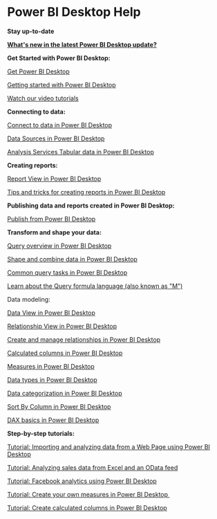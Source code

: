 ﻿<properties 
   pageTitle="Power BI Desktop Help"
   description="Power BI Desktop Help"
   services="powerbi" 
   documentationCenter="" 
   authors="davidiseminger" 
   manager="mblythe" 
   editor=""
   tags=""/>
 
<tags
   ms.service="powerbi"
   ms.devlang="NA"
   ms.topic="article"
   ms.tgt_pltfrm="NA"
   ms.workload="powerbi"
   ms.date="09/28/2015"
   ms.author="davidi"/>
# Power BI Desktop Help

**Stay up-to-date**

**[What's new in the latest Power BI Desktop update?](powerbi-desktop-latest-update.md)**

**Get Started with Power BI Desktop:**

[Get Power BI Desktop](powerbi-desktop-get-the-desktop.md)

[Getting started with Power BI Desktop](powerbi-desktop-getting-started.md)

[Watch our video tutorials](powerbi-desktop-videos.md)

**Connecting to data:**

[Connect to data in Power BI Desktop](powerbi-desktop-connect-to-data.md)

[Data Sources in Power BI Desktop](powerbi-desktop-data-sources.md)

[Analysis Services Tabular data in Power BI Desktop](powerbi-desktop-analysis-services-tabular-data.md)

**Creating reports:**

[Report View in Power BI Desktop](powerbi-desktop-report-view.md)

[Tips and tricks for creating reports in Power BI Desktop](powerbi-desktop-tips-and-tricks-for-creating-reports.md)

**Publishing data and reports created in Power BI Desktop:**

[Publish from Power BI Desktop](powerbi-desktop-upload-desktop-files.md)

**Transform and shape your data:**

[Query overview in Power BI Desktop](powerbi-desktop-query-overview.md)

[Shape and combine data in Power BI Desktop](powerbi-desktop-shape-and-combine-data.md)

[Common query tasks in Power BI Desktop](powerbi-desktop-common-query-tasks.md)

[Learn about the Query formula language (also known as "M")](https://support.office.com/article/Learn-about-Power-Query-formulas-6bc50988-022b-4799-a709-f8aafdee2b2f?CorrelationId=4382f78a-d3a8-4c19-90ab-abf4b09a21a8&ui=en-US&rs=en-US&ad=US)

Data modeling:

[Data View in Power BI Desktop](powerbi-desktop-data-view.md)

[Relationship View in Power BI Desktop](powerbi-desktop-relationship-view.md)

[Create and manage relationships in Power BI Desktop](powerbi-desktop-create-and-manage-relationships.md)

[Calculated columns in Power BI Desktop](powerbi-desktop-calculated-columns.md)

[Measures in Power BI Desktop](powerbi-desktop-measures.md)

[Data types in Power BI Desktop](powerbi-desktop-data-types.md)

[Data categorization in Power BI Desktop](powerbi-desktop-data-categorization.md)

[Sort By Column in Power BI Desktop](powerbi-desktop-sort-by-column.md)

[DAX basics in Power BI Desktop](powerbi-desktop-quickstart-learn-dax-basics.md)


**Step-by-step tutorials:**

[Tutorial: Importing and analyzing data from a Web Page using Power BI Desktop](powerbi-desktop-tutorial-importing-and-analyzing-data-from-a-web-page.md)

[Tutorial: Analyzing sales data from Excel and an OData feed](powerbi-desktop-tutorial-analyzing-sales-data-from-excel-and-an-odata-feed.md)

[Tutorial: Facebook analytics using Power BI Desktop](powerbi-desktop-tutorial-facebook-analytics.md)

[Tutorial: Create your own measures in Power BI Desktop ](powerbi-desktop-tutorial-create-measures.md)

[Tutorial: Create calculated columns in Power BI Desktop](powerbi-desktop-tutorial-create-calculated-columns.md)


